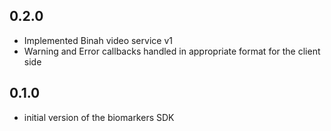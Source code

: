 ## 0.2.0
-  Implemented Binah video service v1
-  Warning and Error callbacks handled in appropriate format for the client side

## 0.1.0
- initial version of the biomarkers SDK
